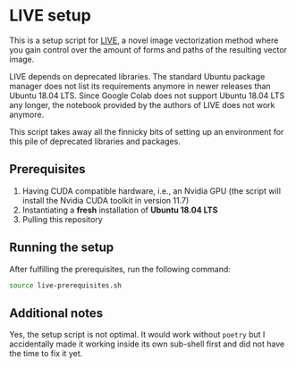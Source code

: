 # LIVE setup

This is a setup script for [LIVE](https://github.com/Picsart-AI-Research/LIVE-Layerwise-Image-Vectorization/tree/main), a novel image vectorization method where you gain control over the amount of forms and paths of the resulting vector image.

LIVE depends on deprecated libraries. The standard Ubuntu package manager does not list its requirements anymore in newer releases than Ubuntu 18.04 LTS.
Since Google Colab does not support Ubuntu 18.04 LTS any longer, the notebook provided by the authors of LIVE does not work anymore.

This script takes away all the finnicky bits of setting up an environment for this pile of deprecated libraries and packages.

## Prerequisites

1. Having CUDA compatible hardware, i.e., an Nvidia GPU (the script will install the Nvidia CUDA toolkit in version 11.7)
2. Instantiating a **fresh** installation of **Ubuntu 18.04 LTS**
3. Pulling this repository

## Running the setup

After fulfilling the prerequisites, run the following command:

```bash
source live-prerequisites.sh
```

## Additional notes

Yes, the setup script is not optimal. It would work without `poetry` but I accidentally made it working inside its own sub-shell first and did not have the time to fix it yet.
